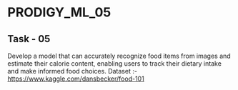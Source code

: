 # PRODIGY_ML_05
Task - 05
------------------------------------------------------------------------------------------------------------------------------------
Develop a model that can accurately recognize food items from images and estimate their calorie content, enabling users to track their dietary intake and make informed food choices.
Dataset :- https://www.kaggle.com/dansbecker/food-101
